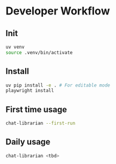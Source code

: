 # Developer Workflow

## Init

```bash
uv venv
source .venv/bin/activate
```

## Install

```bash
uv pip install -e . # For editable mode
playwright install
```

## First time usage

```bash
chat-librarian --first-run
```

## Daily usage
```bash
chat-librarian <tbd>
```
